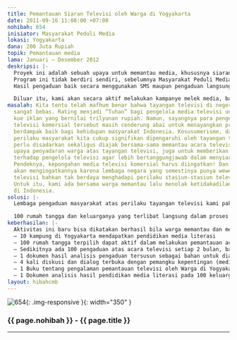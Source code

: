 ```yaml
---
title: Pemantauan Siaran Televisi oleh Warga di Yogyakarta
date: 2011-09-16 11:08:00 +07:00
nohibah: 654
inisiator: Masyarakat Peduli Media
lokasi: Yogyakarta
dana: 200 Juta Rupiah
topik: Pemantauan media
lama: Januari – Desember 2012
deskripsi: |-
  Proyek ini adalah sebuah upaya untuk memantau media, khususnya siaran televisi. Kami punya gagasan ingin mengajak warga bersama-sama mengamati siaran TV. Mereka yang akan kami ajak memantau acara televisi adalah ibu rumah tangga kecara khusus, dan warga umum di Yogyakarta.
  Program ini tidak berdiri sendiri, sebelumnya Masyarakat Peduli Media selama 3 tahun terakhir telah melakukan program pendidikan melek media, dengan kelompok sasaran ibu rumah tangga di beberapa wilayah di Yogyakarta. Kali ini, MPM bersama Koalisi Masyarakat untuk Televisi Sehat, akan membuka diri sebagai lembaga yang menerima pengaduan warga atas televisi. Selain itu, kami akan memilih sejumlah 100 rumah tangga untuk secara aktif memantau acara televisi dengan mengisi lembar pantauan yg disediakan. Mereka bebas untuk memberi catatan atas acara televisi yang mereka tonton.
  Hasil pengaduan baik secara menggunakan SMS maupun pengaduan langsung, termasuk catatan pantauan acara televisi oleh para responden yang dipilih, menjadi bahan bagi proses dialog dengan para pemangku kepentingan. Upaya ini sekaligus untuk mendorong penguatan Komisi Penyiaran Indonesia, sebagai lembaga yang punya wewenang dalam bidang penyiaran di Indonesia.

  Diluar itu, kami akan secara aktif melakukan kampanye melek media, bagi kelompok warga, khususnya ibu-ibu rumah tangga melalui berbagai media, dan forum pendidikan melek media bagi warga.
masalah: Kita tentu telah mafhum benar bahwa tayangan televisi di negeri ini sudah
  sangat bebas. Rating menjadi “Tuhan” bagi pengelola media televisi untuk memperebutkan
  kue iklan yang bernilai trilyunan rupiah. Namun, sayangnya para pengelola media
  televisi komersial tersebut masih cenderung abai untuk menayangkan program yang
  berdampak baik bagi kehidupan masyarakat Indonesia. Kosusumerisme, dan perubahan
  perilaku masyarakat kita cukup signifikan dipengaruhi oleh tayangan televisi. Masyarakat
  perlu disadarkan sekaligus diajak bersama-sama memantau acara televisi, selain sebagai
  upaya penyadaran warga atas tayangan televisi, juga untuk memberikan umpan balik
  terhadap pengelola televisi agar lebih bertanggungjawab dalam menyiarkan program.
  Pendeknya, kepongahan media televisi komersial harus diingatkan! Dan Warga yang
  akan mengingatkannya karena lembaga negara yang semestinya punya wewenang regulator
  televisi bahkan tak berdaya menghadapi perilaku stasiun-stasiun televisi tersebut.
  Untuk itu, kami ada bersama warga memantau lalu menolak ketidakadilan praktek pertelevisian
  di Indonesia.
solusi: |-
  Lembaga pengaduan masyarakat atas perilaku tayangan televisi kami pakai sebagai wadah penampung aspirasi masyarakat. Untuk mendekatkanya dengan jangkauan masyarakat, kami akan melakukan beberapa langkah: Pertama, menyediakan sistem informasi berbasis website untuk publikasi dan pengaduan atas tayangan televisi menggunakan SMS Gateway. Kedua, menyelenggarakan pertemuan warga diberbagai kampung di Yogyakarta untuk melakukan pendidikan media literasi, sekaligus sosialisasi pemantauan terhadap acara televisi. Ketiga, memilih 100 rumahtangga untuk secara aktif melakukan pemantauan terhadap siaran televisi. Keempat, melakukan kajian, diskusi dan menganalisis hasil pengaduan (baik SMS, maupun hasil pantauan tertulis warga). Kelima, melakukan dialog dengan pemangku kepentingan. Keenam, memfasilitasi pengaduan warga kepada Komisi Penyiaran Indonesia untuk ditindaklanjuti. Dan Ketujuh, mengawal proses pengaduan yang telah disampaikan pada KPI sampai tuntas. Selain itu, kami akan melakukan diskusi publik secara luas untuk memperluas jaringan dan gagasan pentingnya media literasi dan kampanye massif tentang pentingnya memantau televisi agar banyak pihak terlibat dalam gerakan media literasi.

  100 rumah tangga dan keluarganya yang terlibat langsung dalam proses pemantauan, warga masyarakat di 10 kampung di Yogyakarta, Komisi Penyiaran Indonesia Daerah Yogyakarta, Civitas Akademik dari 4 Kampus di Yogyakarta yang terlibat dalam kegiatan, 7 Organisasi jaringan Koalisi Masyarakat Yogyakarta untuk Televisi Sehat.
keberhasilan: |-
  Aktivitas ini baru bisa dikatakan berhasil bila warga memantau dan mengkritik siaran televisi yang mereka tonton. Walaupun hanya berupa SMS, atau catatan secara deskripsi. Warga yang terlibat aktif juga mampu memilah tontonan yang baik dan yang tidak baik. Secara kuantitatif ukuran keberhasilan secara keseluruhan adalah :
  – 10 kampung di Yogyakarta mendapatkan pendidikan media literasi
  – 100 rumah tangga terpilih dapat aktif dalam melakukan pemantauan acara televisi
  – Sedikitnya ada 100 pengaduan atas acara televisi setiap 2 bulan, baik melalui SMS, pengaduan langsung maupun hasil pantauan aktif rumah tangga terpilih.
  – 1 dokumen hasil analisis pengaduan tersusun sebagai bahan untuk dialog dan diskusi dengan pemangku kepentingan setiap 2 bulan.
  – 4 kali diskusi dan dialog terbuka dengan pemangku kepentingan (media televisi, pemerintah, KPI, LSM, Akademisi, Kelompok Warga, dll) tentang hasil pemantauan media televisi di Yogyakarta.
  – 1 Buku tentang pengalaman pemantauan televisi oleh Warga di Yogyakarta sebagai bahan pengetahuan.
  – 1 Dokumen analisis hasil pendidikan media literasi pada 100 keluarga yang membandingkan sebelum dan seduah ada kegiatan pemantauan.
layout: hibahcmb
---
```


![654](/static/img/hibahcmb/654.png){: .img-responsive }{: width="350" }

### {{ page.nohibah }} - {{ page.title }}

---
